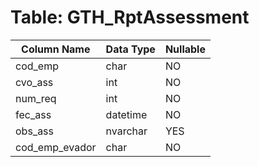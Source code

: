 # Table: GTH_RptAssessment

| Column Name | Data Type | Nullable |
|-------------|-----------|----------|
| cod_emp | char | NO |
| cvo_ass | int | NO |
| num_req | int | NO |
| fec_ass | datetime | NO |
| obs_ass | nvarchar | YES |
| cod_emp_evador | char | NO |
